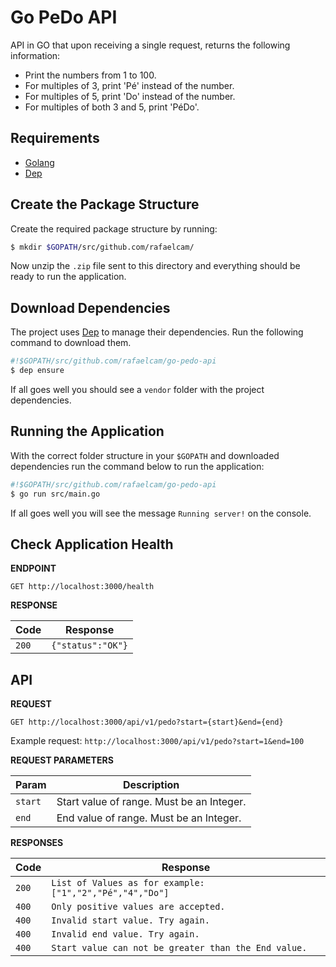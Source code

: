 # Go PeDo API
API in GO that upon receiving a single request, returns the following information:

* Print the numbers from 1 to 100. 
* For multiples of 3, print 'Pé' instead of the number. 
* For multiples of 5, print 'Do' instead of the number. 
* For multiples of both 3 and 5, print 'PéDo'.

## Requirements

* [Golang](https://golang.org/)
* [Dep](https://github.com/golang/dep)

## Create the Package Structure
Create the required package structure by running:
```bash
$ mkdir $GOPATH/src/github.com/rafaelcam/
```
Now unzip the `.zip` file sent to this directory and everything should be ready to run the application.

## Download Dependencies

The project uses [Dep](https://github.com/golang/dep) to manage their dependencies.
Run the following command to download them.

```bash
#!$GOPATH/src/github.com/rafaelcam/go-pedo-api
$ dep ensure
```
If all goes well you should see a `vendor` folder with the project dependencies.

## Running the Application
With the correct folder structure in your `$GOPATH` and downloaded dependencies
run the command below to run the application:

```bash
#!$GOPATH/src/github.com/rafaelcam/go-pedo-api
$ go run src/main.go
```

If all goes well you will see the message `Running server!` on the console.

## Check Application Health

**ENDPOINT**

```
GET http://localhost:3000/health
```

**RESPONSE**

Code | Response
------------ | -------------
`200` | `{"status":"OK"}`

## API

**REQUEST**

```
GET http://localhost:3000/api/v1/pedo?start={start}&end={end}
```

Example request: `http://localhost:3000/api/v1/pedo?start=1&end=100`

**REQUEST PARAMETERS**

Param | Description
--------- | -------------
`start`   | Start value of range. Must be an Integer.
`end`     | End value of range. Must be an Integer.

**RESPONSES**

Code | Response
------------ | -------------
`200` | `List of Values ​​as for example: ["1","2","Pé","4","Do"]` 
`400` | `Only positive values ​​are accepted.`
`400` | `Invalid start value. Try again.`
`400` | `Invalid end value. Try again.`
`400` | `Start value can not be greater than the End value.`